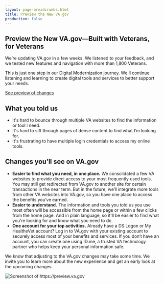 ```yaml
---
layout: page-breadcrumbs.html
title: Preview the New VA.gov
production: false
---
```

<div class="main">
<div class="section">
<div class="row" markdown="1">
<article class="usa-content columns">

# Preview the New VA.gov—Built with Veterans, for Veterans

<div class="va-introtext">
We’re updating VA.gov in a few weeks. We listened to your feedback, and we tested new features and navigation with more than 1,800 Veterans.

This is just one step in our Digital Modernization journey. We'll continue listening and learning to create digital tools and services to better support your needs.

[See preview of changes](#preview-screenshot)

</div>

## What you told us
* It's hard to bounce through multiple VA websites to find the information or tool I need.
* It's hard to sift through pages of dense content to find what I’m looking for.
* It's frustrating to have multiple login credentials to access my online tools.

## Changes you’ll see on VA.gov

* __Easier to find what you need, in one place.__ We consolidated a few VA websites to provide direct access to your most frequently used tools. You may still get redirected from VA.gov to another site for certain transactions in the near term. But in the future, we’ll integrate more tools from other VA websites into VA.gov, so you have one place to access the benefits you’ve earned.
* __Easier to understand.__ The information and tools you told us you use most often will be accessible from the home page or within a few clicks from the home page. And in plain language, so it'll be easier to find what you're looking for and know what you need to do.
* __One account for your top activities.__ Already have a DS Logon or My HealtheVet account? Log in to VA.gov with your existing account to securely access most of your benefits and services. If you don’t have an account, you can create one using ID.me, a trusted VA technology partner who helps keep your personal information safe.

We know that adjusting to the VA.gov changes may take some time. We invite you to learn more about the new experience and get an early look at the upcoming changes.

<img id="preview-screenshot" alt="Screenshot of https://preview.va.gov" src="/img/va-preview-screenshot.png">

</article>
</div>
</div>
</div>
